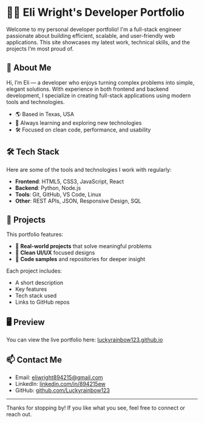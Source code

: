# 🧑‍💻 Eli Wright's Developer Portfolio

Welcome to my personal developer portfolio! I'm a full-stack engineer passionate about building efficient, scalable, and user-friendly web applications. This site showcases my latest work, technical skills, and the projects I’m most proud of.

## 🚀 About Me

Hi, I’m Eli — a developer who enjoys turning complex problems into simple, elegant solutions. With experience in both frontend and backend development, I specialize in creating full-stack applications using modern tools and technologies.

- 🌎 Based in Texas, USA
- 🧠 Always learning and exploring new technologies
- 🛠 Focused on clean code, performance, and usability

## 🛠 Tech Stack

Here are some of the tools and technologies I work with regularly:

- **Frontend**: HTML5, CSS3, JavaScript, React
- **Backend**: Python, Node.js
- **Tools**: Git, GitHub, VS Code, Linux
- **Other**: REST APIs, JSON, Responsive Design, SQL

## 📁 Projects

This portfolio features:

- 🔹 **Real-world projects** that solve meaningful problems  
- 🔹 **Clean UI/UX** focused designs  
- 🔹 **Code samples** and repositories for deeper insight

Each project includes:

- A short description
- Key features
- Tech stack used
- Links to GitHub repos

## 🖥️ Preview

You can view the live portfolio here: [luckyrainbow123.github.io](https://luckyrainbow123.github.io)  

## 📫 Contact Me

- Email: [eliwright894215@gmail.com](mailto:eliwright894215@gmail.com)
- LinkedIn: [linkedin.com/in/894215ew](https://www.linkedin.com/in/894215ew)
- GitHub: [github.com/Luckyrainbow123](https://github.com/Luckyrainbow123)

---

Thanks for stopping by! If you like what you see, feel free to connect or reach out.